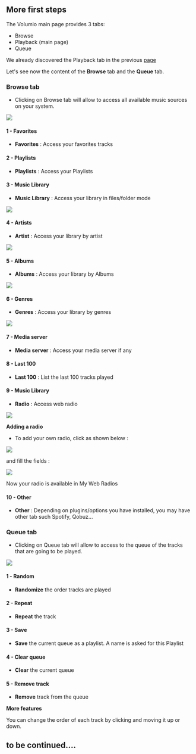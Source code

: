  ## More first steps

The Volumio main page provides 3 tabs:
 * Browse
 * Playback (main page)
 * Queue

 We already discovered the Playback tab in the previous <a href="https://volumio.github.io/docs/User_Manual/First_steps_with_Volumio.html">page</a>

Let's see now the content of the __Browse__ tab and the __Queue__ tab.

### Browse tab

* Clicking on Browse tab will allow to access all available music sources on your system.


<img src="./img/browse_page.png">

#### 1 - Favorites

* __Favorites__ : Access your favorites tracks

#### 2 - Playlists

* __Playlists__ : Access your Playlists

#### 3 - Music Library

* __Music Library__ : Access your library in files/folder mode

<img src="./img/music_library.png">

#### 4 - Artists

* __Artist__ : Access your library by artist

<img src="./img/music_library_artists.png">

#### 5 - Albums

* __Albums__ : Access your library by Albums

<img src="./img/music_library_albums.png">

#### 6 - Genres

* __Genres__ : Access your library by genres

<img src="./img/music_library_genres.png">

#### 7 - Media server

* __Media server__ : Access your media server if any

#### 8 - Last 100

* __Last 100__ : List the last 100 tracks played

#### 9 - Music Library

* __Radio__ : Access web radio

<img src="./img/music_library_radio.png">

__Adding a radio__
* To add your own radio, click as shown below :

<img src="./img/music_library_add_radio.png">

and fill the fields :

<img src="./img//music_library_add_url.png">

Now your radio is available in My Web Radios

#### 10 - Other

* __Other__ : Depending on plugins/options you have installed, you may have other tab such Spotify, Qobuz...

### Queue tab

* Clicking on Queue tab will allow to access to the queue of the tracks that are going to be played.

<img src="./img/queue_tab.png">

#### 1 - Random

* __Randomize__ the order tracks are played

#### 2 - Repeat

* __Repeat__ the track

#### 3 - Save

* __Save__ the current queue as a playlist. A name is asked for this Playlist

#### 4 - Clear queue

* __Clear__ the current queue

#### 5 - __Remove__ track

* __Remove__ track from the queue

__More features__

You can change the order of each track by clicking and moving it up or down.









  ## to be continued....
